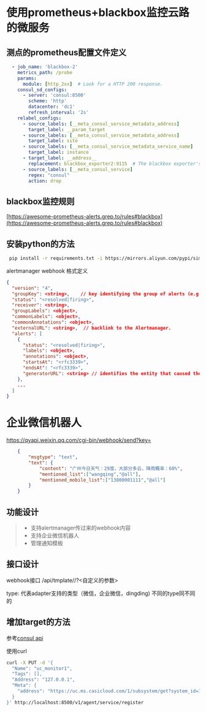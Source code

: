 使用prometheus+blackbox监控云路的微服务
===

## 测点的prometheus配置文件定义

```yaml
  - job_name: 'blackbox-2'
    metrics_path: /probe
    params:
      module: [http_2xx]  # Look for a HTTP 200 response.
    consul_sd_configs:
      - server: 'consul:8500'
        scheme: 'http'
        datacenter: 'dc1'
        refresh_interval: '2s'    
    relabel_configs:
      - source_labels: [__meta_consul_service_metadata_address]
        target_label: __param_target
      - source_labels: [__meta_consul_service_metadata_address]
        target_label: site
      - source_labels: [__meta_consul_service_metadata_service_name]
        target_label: instance
      - target_label: __address__
        replacement: blackbox_exporter2:9115  # The blackbox exporter's real hostname:port.
      - source_labels: [__meta_consul_service]
        regex: "consul"
        action: drop
```

## blackbox监控规则
[https://awesome-prometheus-alerts.grep.to/rules#blackbox](https://awesome-prometheus-alerts.grep.to/rules#blackbox)

## 安装python的方法
```bash
 pip install -r requirements.txt -i https://mirrors.aliyun.com/pypi/simple/
```

alertmanager webhook 格式定义
```json
{
  "version": "4",
  "groupKey": <string>,    // key identifying the group of alerts (e.g. to deduplicate)
  "status": "<resolved|firing>",
  "receiver": <string>,
  "groupLabels": <object>,
  "commonLabels": <object>,
  "commonAnnotations": <object>,
  "externalURL": <string>,  // backlink to the Alertmanager.
  "alerts": [
    {
      "status": "<resolved|firing>",
      "labels": <object>,
      "annotations": <object>,
      "startsAt": "<rfc3339>",
      "endsAt": "<rfc3339>",
      "generatorURL": <string> // identifies the entity that caused the alert
    },
    ...
  ]
}
```

# 企业微信机器人
https://qyapi.weixin.qq.com/cgi-bin/webhook/send?key=
```json
    {
        "msgtype": "text",
        "text": {
            "content": "广州今日天气：29度，大部分多云，降雨概率：60%",
            "mentioned_list":["wangqing","@all"],
            "mentioned_mobile_list":["13800001111","@all"]
        }
    }
```

## 功能设计
> *  支持alertmanager传过来的webhook内容
> * 支持企业微信机器人
> * 管理通知模板
## 接口设计
webhook接口
/api/tmplate/<tmplateid>/?<自定义的参数>

type: 代表adapter支持的类型（微信，企业微信，dingding)
不同的type同不同的


## 增加target的方法
参考[consul api](https://www.consul.io/api/agent/service.html)

使用curl
```bash
curl -X PUT -d '{
  "Name": "uc_monitor1",
  "Tags": [],
  "Address": "127.0.0.1",
  "Meta": {
    "address": "https://uc.ms.casicloud.com/1/subsystem/get?system_id=100&client_id=4g0ucoqrwtn92dxq&sign=ir834960bnjghze8343afajga"
  }
}' http://localhost:8500/v1/agent/service/register
